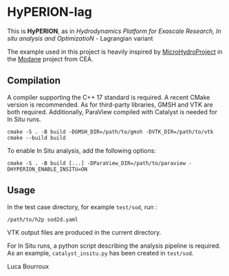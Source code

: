 # HyPERION-lag

This is **HyPERION**, as in *Hydrodynamics Platform for Exascale Research, In situ analysis and OptimizatioN* - Lagrangian variant

The example used in this project is heavily inspired by
[MicroHydroProject](https://github.com/cea-hpc/Modane/tree/master/plugins/fr.cea.modane.ui/examples/MicroHydroProject)
in the [Modane](https://github.com/cea-hpc/Modane) project from CEA.

## Compilation

A compiler supporting the C++ 17 standard is required. A recent CMake version is recommended. As for third-party
libraries, GMSH and VTK are both required. Additionally, ParaView compiled with Catalyst is needed for In Situ runs.

    cmake -S . -B build -DGMSH_DIR=/path/to/gmsh -DVTK_DIR=/path/to/vtk
    cmake --build build

To enable In Situ analysis, add the following options:

    cmake -S . -B build [...] -DParaView_DIR=/path/to/paraview -DHYPERION_ENABLE_INSITU=ON

## Usage

In the test case directory, for example `test/sod`, run :

    /path/to/h2p sod2d.yaml

VTK output files are produced in the current directory.


For In Situ runs, a python script describing the analysis pipeline is required.
As an example, `catalyst_insitu.py` has been created in `test/sod`.

Luca Bourroux